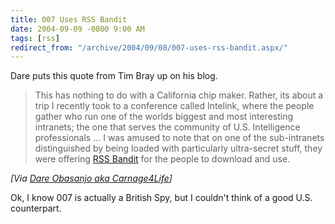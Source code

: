 ```yaml
---
title: 007 Uses RSS Bandit
date: 2004-09-09 -0800 9:00 AM
tags: [rss]
redirect_from: "/archive/2004/09/08/007-uses-rss-bandit.aspx/"
---
```


Dare puts this quote from Tim Bray up on his blog.

> This has nothing to do with a California chip maker. Rather, its about
> a trip I recently took to a conference called Intelink, where the
> people gather who run one of the worlds biggest and most interesting
> intranets; the one that serves the community of U.S. Intelligence
> professionals
>  ... 
>  I was amused to note that on one of the sub-intranets distinguished
> by being loaded with particularly ultra-secret stuff, they were
> offering [RSS Bandit](http://www.rssbandit.org/) for the people to
> download and use.

*[Via [Dare Obasanjo aka
Carnage4Life](http://www.25hoursaday.com/weblog/PermaLink.aspx?guid=9cc6d155-be91-4046-ab53-ce93fe7fb9c2)]*

Ok, I know 007 is actually a British Spy, but I couldn't think of a good
U.S. counterpart.

